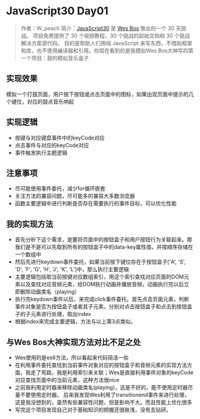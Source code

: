 # JavaScript30 Day01

>作者：W_peach
>简介：[JavaScript30](https://javascript30.com) 是 [Wes Bos](https://github.com/wesbos) 推出的一个 30 天挑战。
项目免费提供了 30 个视频教程、30 个挑战的起始文档和 30 个挑战解决方案源代码。
目的是帮助人们用纯 JavaScript 来写东西，不借助框架和库，也不使用编译器和引用。你现在看到的是我模拟Wes Bos大神写的第一个项目：鼓的模拟音乐盒子

## 实现效果

模拟一个打鼓页面，用户按下按钮或点击页面中的图标，如果出现页面中提示的几个键位，对应的鼓点音乐响起

## 实现逻辑

* 按键与对应键盘事件中的keyCode对应
* 点击事件与对应的keyCode对应
* 事件触发执行主题逻辑

## 注意事项

* 尽可能使用事件委托，减少for循环嵌套
* 关注方法的兼容问题，尽可能多的兼容大多数浏览器
* 函数主要逻辑中进行判断是否存在需要执行的事件目标，可以优化性能

## 我的实现方法

* 首先分析下这个需求，是要将页面中的按钮盒子和用户按钮行为关联起来。那我们是不是可以先取到所有的按钮盒子中的data-key属性值，并按顺序存储在一个数组中
* 然后先进行keydown事件委托，如果当前按下键位存在于按钮盒子['A', 'S', 'D', 'F', 'G', 'H', 'J', 'K', 'L']中，那么执行主要逻辑
* 主要逻辑包括取当前按键对应数组索引，用这个索引查找对应页面的DOM元素以及查找对应音频元素，给DOM执行动画并播放音频，动画执行完以后立即删除动画类名（playing）
* 执行完keydown事件以后，来完成click事件委托。首先点击页面元素，判断事件对象是否为按钮盒子或者其子元素，分别对点击按钮盒子和点击到按钮盒子的子元素进行处理，取出index
* 根据index来完成主要逻辑，方法与以上第3点类似。

## 与Wes Bos大神实现方法对比不足之处

* Wes使用的是es6方法，所以看起来代码简洁一些
* 在利用事件委托查找到当前事件对象对应的按钮盒子和音频元素的实现方法方面，我走了弯路，我是利用索引来关联；Wes是直接利用事件对象的keyCode对应查找页面中的当前元素，这种方法很nice
* 之前我利用定时器来移除动画类名(playing)，这是不好的，能不使用定时器尽量不要使用定时器。
后来我发现Wes利用了transitionend事件来进行处理，这是我没想到的，虽然有些兼容性问题，但是影响不大。而且性能上优化很多
* 写完这个项目发现自己对于基础知识的把握还很肤浅，没有去钻研。